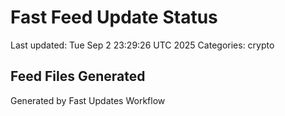 # Fast Feed Update Status
Last updated: Tue Sep  2 23:29:26 UTC 2025
Categories: crypto

## Feed Files Generated

Generated by Fast Updates Workflow
